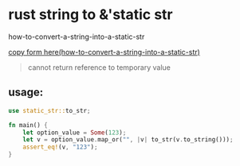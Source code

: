 rust string to &'static str
=========================================

how-to-convert-a-string-into-a-static-str

[copy form here(how-to-convert-a-string-into-a-static-str)](https://stackoverflow.com/a/30527289)

> cannot return reference to temporary value


## usage:

```rust 
use static_str::to_str;

fn main() {
    let option_value = Some(123);
    let v = option_value.map_or("", |v| to_str(v.to_string()));
    assert_eq!(v, "123");
}

```